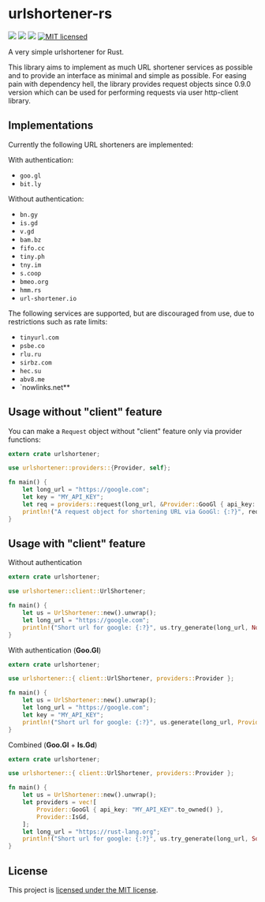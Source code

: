 # urlshortener-rs
[![](https://meritbadge.herokuapp.com/urlshortener)](https://crates.io/crates/urlshortener) [![](https://travis-ci.org/vityafx/urlshortener-rs.svg?branch=master)](https://travis-ci.org/vityafx/urlshortener-rs) [![](https://docs.rs/urlshortener/badge.svg)](https://docs.rs/urlshortener)
[![MIT licensed](https://img.shields.io/badge/license-MIT-blue.svg)](./LICENSE)


A very simple urlshortener for Rust.

This library aims to implement as much URL shortener services as possible and to provide an interface as
minimal and simple as possible. For easing pain with dependency hell, the library provides request objects
since 0.9.0 version which can be used for performing requests via user http-client library.

## Implementations

Currently the following URL shorteners are implemented:

With authentication:

- `goo.gl`
- `bit.ly`

Without authentication:

- `bn.gy`
- `is.gd`
- `v.gd`
- `bam.bz`
- `fifo.cc`
- `tiny.ph`
- `tny.im`
- `s.coop`
- `bmeo.org`
- `hmm.rs`
- `url-shortener.io`

The following services are supported, but are discouraged from use, due to
restrictions such as rate limits:

- `tinyurl.com`
- `psbe.co`
- `rlu.ru`
- `sirbz.com`
- `hec.su`
- `abv8.me`
- `nowlinks.net**

## Usage **without** "client" feature

You can make a `Request` object without "client" feature only via provider functions:

```rust
extern crate urlshortener;

use urlshortener::providers::{Provider, self};

fn main() {
    let long_url = "https://google.com";
    let key = "MY_API_KEY";
    let req = providers::request(long_url, &Provider::GooGl { api_key: key.to_owned() });
    println!("A request object for shortening URL via GooGl: {:?}", req);
}
```

## Usage with "client" feature

Without authentication

```rust
extern crate urlshortener;

use urlshortener::client::UrlShortener;

fn main() {
    let us = UrlShortener::new().unwrap();
    let long_url = "https://google.com";
    println!("Short url for google: {:?}", us.try_generate(long_url, None));
}
```

With authentication (**Goo.Gl**)

```rust
extern crate urlshortener;

use urlshortener::{ client::UrlShortener, providers::Provider };

fn main() {
    let us = UrlShortener::new().unwrap();
    let long_url = "https://google.com";
    let key = "MY_API_KEY";
    println!("Short url for google: {:?}", us.generate(long_url, Provider::GooGl { api_key: key.to_owned() }));
}
```

Combined (**Goo.Gl** + **Is.Gd**)

```rust
extern crate urlshortener;

use urlshortener::{ client::UrlShortener, providers::Provider };

fn main() {    
    let us = UrlShortener::new().unwrap();
    let providers = vec![
        Provider::GooGl { api_key: "MY_API_KEY".to_owned() },
        Provider::IsGd,
    ];
    let long_url = "https://rust-lang.org";
    println!("Short url for google: {:?}", us.try_generate(long_url, Some(providers)));
}
```


## License

This project is [licensed under the MIT license](https://github.com/vityafx/urlshortener-rs/blob/master/LICENSE).
